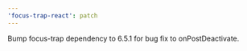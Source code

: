 ```yaml
---
'focus-trap-react': patch
---
```


Bump focus-trap dependency to 6.5.1 for bug fix to onPostDeactivate.

